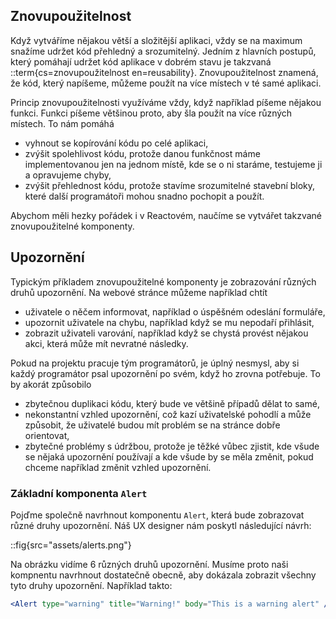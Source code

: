 ## Znovupoužitelnost

Když vytváříme nějakou větší a složitější aplikaci, vždy se na maximum snažíme udržet kód přehledný a srozumitelný. Jedním z hlavních postupů, který pomáhají udržet kód aplikace v dobrém stavu je takzvaná ::term{cs=znovupoužitelnost en=reusability}. Znovupoužitelnost znamená, že kód, který napíšeme, můžeme použít na více místech v té samé aplikaci.

Princip znovupoužitelnosti využíváme vždy, když například píšeme nějakou funkci. Funkci píšeme většinou proto, aby šla použít na více různých místech. To nám pomáhá

- vyhnout se kopírování kódu po celé aplikaci,
- zvýšit spolehlivost kódu, protože danou funkčnost máme implementovanou jen na jednom místě, kde se o ni staráme, testujeme ji a opravujeme chyby,
- zvýšit přehlednost kódu, protože stavíme srozumitelné stavební bloky, které další programátoři mohou snadno pochopit a použít.

Abychom měli hezky pořádek i v Reactovém, naučíme se vytvářet takzvané znovupoužitelné komponenty.

## Upozornění

Typickým příkladem znovupoužitelné komponenty je zobrazování různých druhů upozornění. Na webové stránce můžeme například chtít

- uživatele o něčem informovat, například o úspěšném odeslání formuláře,
- upozornit uživatele na chybu, například když se mu nepodaří přihlásit,
- zobrazit uživateli varování, například když se chystá provést nějakou akci, která může mít nevratné následky.

Pokud na projektu pracuje tým programátorů, je úplný nesmysl, aby si každý programátor psal upozornění po svém, když ho zrovna potřebuje. To by akorát způsobilo

- zbytečnou duplikaci kódu, který bude ve většině případů dělat to samé,
- nekonstantní vzhled upozornění, což kazí uživatelské pohodlí a může způsobit, že uživatelé budou mít problém se na stránce dobře orientovat,
- zbytečné problémy s údržbou, protože je těžké vůbec zjistit, kde všude se nějaká upozornění používají a kde všude by se měla změnit, pokud chceme například změnit vzhled upozornění.

### Základní komponenta `Alert`

Pojďme společně navrhnout komponentu `Alert`, která bude zobrazovat různé druhy upozornění. Náš UX designer nám poskytl následující návrh:

::fig{src="assets/alerts.png"}

Na obrázku vidíme 6 různých druhů upozornění. Musíme proto naši kompnentu navrhnout dostatečně obecně, aby dokázala zobrazit všechny tyto druhy upozornění. Například takto:

```jsx
<Alert type="warning" title="Warning!" body="This is a warning alert" />
```
